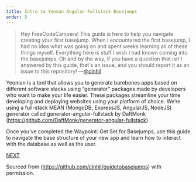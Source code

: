 ```yaml
---
title: Intro to Yeoman Angular Fullstack Basejumps
order: 5
---
```

> Hey FreeCodeCampers! This guide is here to help you navigate creating your first basejump. When I encountered the first basejump, I had no idea what was going on and spent weeks learning all of these things myself. Everything here is stuff I wish I had known coming into the basejumps. Oh and by the way, if you have a question that isn't answered by this guide, that's an issue, and you should report it as an issue to this repository! —[@clnhll](http://twitter.com/clnhll)

Yeoman is a tool that allows you to generate barebones apps based on different software stacks using “generator” packages made by developers who want to make your life easier. These packages streamline your time developing and deploying websites using your platform of choice. We’re using a full-stack MEAN (MongoDB, ExpressJS, AngularJS, NodeJS) generator called generator-angular-fullstack by DaftMonk (https://github.com/DaftMonk/generator-angular-fullstack).

Once you’ve completed the Waypoint: Get Set for Basejumps, use this guide to navigate the base structure of your new app and learn how to interact with the database as well as the user.

[NEXT](https://github.com/FreeCodeCamp/FreeCodeCamp/wiki/Guide-to-Basejumps-Table-of-Contents)

Sourced from (https://github.com/clnhll/guidetobasejumps) with permission.